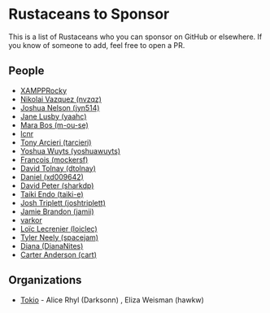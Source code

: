 # Rustaceans to Sponsor

This is a list of Rustaceans who you can sponsor on GitHub or elsewhere. If you know
of someone to add, feel free to open a PR.

## People

* [XAMPPRocky](https://github.com/sponsors/XAMPPRocky)
* [Nikolai Vazquez (nvzqz)](https://github.com/sponsors/nvzqz)
* [Joshua Nelson (jyn514)](https://github.com/sponsors/jyn514)
* [Jane Lusby (yaahc)](https://github.com/sponsors/yaahc)
* [Mara Bos (m-ou-se)](https://github.com/sponsors/m-ou-se)
* [lcnr](https://github.com/sponsors/lcnr)
* [Tony Arcieri (tarcieri)](https://github.com/sponsors/tarcieri)
* [Yoshua Wuyts (yoshuawuyts)](https://github.com/sponsors/yoshuawuyts)
* [François (mockersf)](https://github.com/sponsors/mockersf)
* [David Tolnay (dtolnay)](https://github.com/sponsors/dtolnay)
* [Daniel (xd009642)](https://github.com/sponsors/xd009642)
* [David Peter (sharkdp)](https://github.com/sponsors/sharkdp)
* [Taiki Endo (taiki-e)](https://github.com/sponsors/taiki-e)
* [Josh Triplett (joshtriplett)](https://github.com/sponsors/joshtriplett)
* [Jamie Brandon (jamii)](https://github.com/sponsors/jamii)
* [varkor](https://github.com/sponsors/varkor)
* [Loïc Lecrenier (loiclec)](https://github.com/sponsors/loiclec)
* [Tyler Neely (spacejam)](https://github.com/sponsors/spacejam)
* [Diana (DianaNites)](https://github.com/sponsors/DianaNites)
* [Carter Anderson (cart)](https://github.com/sponsors/cart)

## Organizations

* [Tokio](https://github.com/sponsors/tokio-rs)  - Alice Rhyl (Darksonn) , Eliza Weisman (hawkw)
